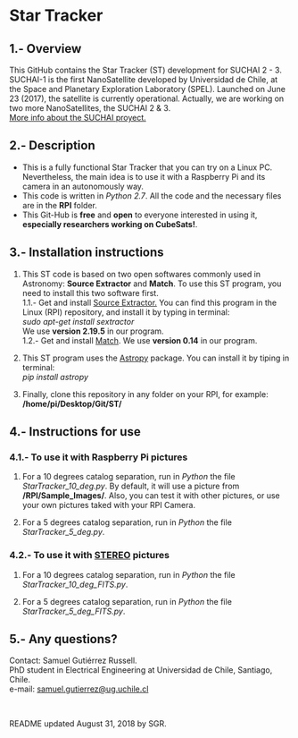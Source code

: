# Star Tracker <br />

## 1.- Overview

This GitHub contains the Star Tracker (ST) development for SUCHAI 2 - 3. 
SUCHAI-1 is the first NanoSatellite developed by Universidad de Chile, at the 
Space and Planetary Exploration Laboratory (SPEL). Launched on June 23 (2017), 
the satellite is currently operational. Actually, we are working on two more NanoSatellites, the SUCHAI 2 & 3. <br />
[More info about the SUCHAI proyect.](http://spel.ing.uchile.cl)

## 2.- Description

- This is a fully functional Star Tracker that you can try on a Linux PC. Nevertheless, the main idea is to use it with a Raspberry Pi and its camera in an autonomously way. <br />
- This code is written in _Python 2.7_. All the code and the necessary files are in the __RPI__ folder. <br />
- This Git-Hub is __free__ and __open__ to everyone interested in using it, __especially researchers working on CubeSats!__. <br />

## 3.- Installation instructions

1. This ST code is based on two open softwares commonly used in Astronomy: __Source Extractor__ and __Match__. To use this ST program, you need to install this two software first.<br />
    1.1.- Get and install [Source Extractor.](https://www.astromatic.net/software/sextractor) 
You can find this program in the Linux (RPI) repository, and install it by typing in terminal: <br />
        _sudo apt-get install sextractor_ <br />
We use __version 2.19.5__ in our program. <br />
    1.2.- Get and install [Match](http://spiff.rit.edu/match/). We use __version 0.14__ in our program. <br />

2. This ST program uses the [Astropy](http://www.astropy.org) package. You can install it by tiping in terminal: <br />
        _pip install astropy_ <br />
 
3. Finally, clone this repository in any folder on your RPI, for example: __/home/pi/Desktop/Git/ST/__

## 4.- Instructions for use

### 4.1.- To use it with Raspberry Pi pictures

1. For a 10 degrees catalog separation, run in _Python_ the file _StarTracker_10_deg.py_. By default, 
it will use a picture from __/RPI/Sample_Images/__. Also, you can test it with other pictures, or use your own pictures taked with your RPI Camera.

2. For a 5 degrees catalog separation, run in _Python_ the file _StarTracker_5_deg.py_.

### 4.2.- To use it with [STEREO](https://stereo.gsfc.nasa.gov/) pictures

1. For a 10 degrees catalog separation, run in _Python_ the file _StarTracker_10_deg_FITS.py_.

2. For a 5 degrees catalog separation, run in _Python_ the file _StarTracker_5_deg_FITS.py_.

## 5.- Any questions?

Contact: Samuel Gutiérrez Russell. <br />
PhD student in Electrical Engineering at Universidad de Chile, Santiago, Chile. <br />
e-mail: samuel.gutierrez@ug.uchile.cl

<br />

README updated August 31, 2018 by SGR.

